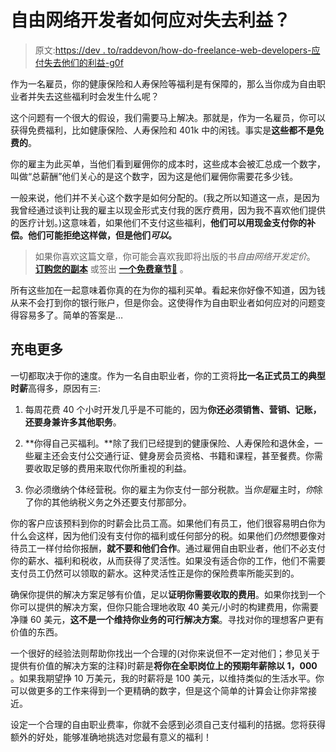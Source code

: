 # 自由网络开发者如何应对失去利益？

> 原文:[https://dev . to/raddevon/how-do-freelance-web-developers-应付失去他们的利益-g0f](https://dev.to/raddevon/how-do-freelance-web-developers-cope-with-losing-their-benefits-g0f)

作为一名雇员，你的健康保险和人寿保险等福利是有保障的，那么当你成为自由职业者并失去这些福利时会发生什么呢？

这个问题有一个很大的假设，我们需要马上解决。那就是，作为一名雇员，你可以获得免费福利，比如健康保险、人寿保险和 401k 中的闲钱。事实是**这些都不是免费的**。

你的雇主为此买单，当他们看到雇佣你的成本时，这些成本会被汇总成一个数字，叫做“总薪酬”他们关心的是这个数字，因为这是他们雇佣你需要花多少钱。

一般来说，他们并不关心这个数字是如何分配的。(我之所以知道这一点，是因为我曾经通过谈判让我的雇主以现金形式支付我的医疗费用，因为我不喜欢他们提供的医疗计划。)这意味着，如果他们不支付这些福利，**他们可以用现金支付你的补偿。他们可能拒绝这样做，但是他们*可以*。**

> 如果你喜欢这篇文章，你可能会喜欢我即将出版的书*自由网络开发定价*。 [**订购您的副本**](https://gum.co/freelance-web-development-pricing) 或签出 **[一个免费章节📕](https://raddevon.com/freelance-web-development-pricing-rates-estimating-projects-and-turning-a-profit/)** 。

所有这些加在一起意味着你真的在为你的福利买单。看起来你好像不知道，因为钱从来不会打到你的银行账户，但是你会。这使得作为自由职业者如何应对的问题变得容易多了。简单的答案是…

## [](#charge-more)充电更多

一切都取决于你的速度。作为一名自由职业者，你的工资将**比一名正式员工的典型时薪**高得多，原因有三:

1.  每周花费 40 个小时开发几乎是不可能的，因为**你还必须销售、营销、记账，还要身兼许多其他职务**。

2.  **你得自己买福利。**除了我们已经提到的健康保险、人寿保险和退休金，一些雇主还会支付公交通行证、健身房会员资格、书籍和课程，甚至餐费。你需要收取足够的费用来取代你所重视的利益。

3.  你必须缴纳个体经营税。你的雇主为你支付一部分税款。当*你是*雇主时，*你*除了你的其他纳税义务之外还要支付那部分。

你的客户应该预料到你的时薪会比员工高。如果他们有员工，他们很容易明白你为什么会这样，因为他们没有支付你的福利或任何部分的税。如果他们*仍然*想要像对待员工一样付给你报酬，**就不要和他们合作**。通过雇佣自由职业者，他们不必支付你的薪水、福利和税收，从而获得了灵活性。如果没有适合你的工作，他们不需要支付员工仍然可以领取的薪水。这种灵活性正是你的保险费率所能买到的。

确保你提供的解决方案足够有价值，足以**证明你需要收取的费用**。如果你找到一个你可以提供的解决方案，但你只能合理地收取 40 美元/小时的构建费用，你需要净赚 60 美元，**这不是一个维持你业务的可行解决方案**。寻找对你的理想客户更有价值的东西。

一个很好的经验法则帮助你找出一个合理的(对你来说但不一定对他们；参见关于提供有价值的解决方案的注释)时薪是**将你在全职岗位上的预期年薪除以 1，000** 。如果我期望挣 10 万美元，我的时薪将是 100 美元，以维持类似的生活水平。你可以做更多的工作来得到一个更精确的数字，但是这个简单的计算会让你非常接近。

设定一个合理的自由职业费率，你就不会感到必须自己支付福利的拮据。您将获得额外的好处，能够准确地挑选对您最有意义的福利！